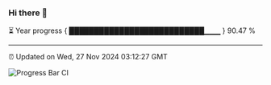 ### Hi there 👋

⏳ Year progress { ███████████████████████████▁▁▁ } 90.47 %

---

⏰ Updated on Wed, 27 Nov 2024 03:12:27 GMT

![Progress Bar CI](https://github.com/IshwaranRudhara/GIT-ACTION/workflows/Progress%20Bar%20CI/badge.svg)
